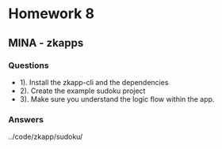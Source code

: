 # Homework 8

## MINA - zkapps

### Questions

- 1). Install the zkapp-cli and the dependencies
- 2). Create the example sudoku project
- 3). Make sure you understand the logic flow within the app.


### Answers

../code/zkapp/sudoku/
